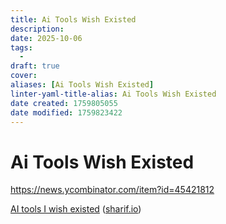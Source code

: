 ```yaml
---
title: Ai Tools Wish Existed
description: 
date: 2025-10-06
tags:
  - 
draft: true
cover:
aliases: [Ai Tools Wish Existed]
linter-yaml-title-alias: Ai Tools Wish Existed
date created: 1759805055
date modified: 1759823422
---
```


# Ai Tools Wish Existed

<https://news.ycombinator.com/item?id=45421812>

[AI tools I wish existed](https://sharif.io/28-ideas-2025) ([sharif.io](https://news.ycombinator.com/from?site=sharif.io))